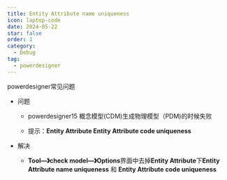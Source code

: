 ```yaml
---
title: Entity Attribute name uniqueness
icon: laptop-code
date: 2024-05-22
star: false
order: 1
category:
  - Debug
tag:
  - powerdesigner
---
```


powerdesigner常见问题

<!-- more -->

- 问题

  - powerdesigner15 概念模型(CDM)生成物理模型（PDM)的时候失败

  - 提示：**Entity Attribute   Entity Attribute code uniqueness**

- 解决
  - **Tool—》check model—》Options**界面中去掉**Entity Attribute**下**Entity Attribute name uniqueness** 和 **Entity Attribute code uniqueness**